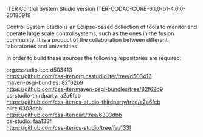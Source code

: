 ITER Control System Studio version ITER-CODAC-CORE-6.1.0-b1-4.6.0-20180919

Control System Studio is an Eclipse-based collection of tools
to monitor and operate large scale control systems, such as the
ones in the fusion community. It is a product of the collaboration
between different laboratories and universities.

In order to build these sources the following repositories are required:

org.csstudio.iter: d503413  
<https://github.com/css-iter/org.csstudio.iter/tree/d503413>  
maven-osgi-bundles: 82f62b9  
<https://github.com/css-iter/maven-osgi-bundles/tree/82f62b9>  
cs-studio-thirdparty: a2a6fcb  
<https://github.com/css-iter/cs-studio-thirdparty/tree/a2a6fcb>  
diirt: 6303dbb  
<https://github.com/css-iter/diirt/tree/6303dbb>  
cs-studio: faa133f  
<https://github.com/css-iter/cs-studio/tree/faa133f>  
